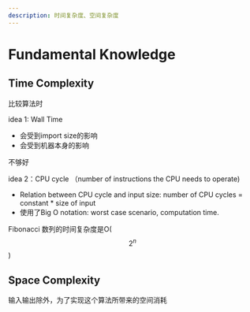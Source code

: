 ```yaml
---
description: 时间复杂度、空间复杂度
---
```


# Fundamental Knowledge

## Time Complexity 

比较算法时 

idea 1: Wall Time 

* 会受到import size的影响
* 会受到机器本身的影响

不够好

idea 2：CPU cycle （number of instructions the CPU needs to operate\)

* Relation between CPU cycle and input size: number of CPU cycles = constant \* size of input
* 使用了Big O notation: worst case scenario, computation time.



Fibonacci 数列的时间复杂度是O\( $$2^{n}$$ \)

## Space Complexity 

输入输出除外，为了实现这个算法所带来的空间消耗


